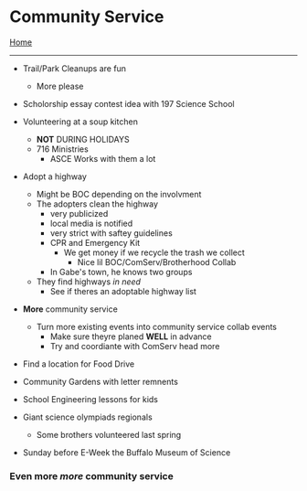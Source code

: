 # Community Service
[Home](_home.md)

---

- Trail/Park Cleanups are fun
  - More please
- Scholorship essay contest idea with 197 Science School
- Volunteering at a soup kitchen
  - **NOT** DURING HOLIDAYS
  - 716 Ministries
    - ASCE Works with them a lot
- Adopt a highway
  - Might be BOC depending on the involvment
  - The adopters clean the highway
    - very publicized
    - local media is notified
    - very strict with saftey guidelines
    - CPR and Emergency Kit
      - We get money if we recycle the trash we collect
        - Nice lil BOC/ComServ/Brotherhood Collab
    - In Gabe's town, he knows two groups
  - They find highways *in need*
    - See if theres an adoptable highway list
  
- **More** community service
  - Turn more existing events into community service collab events
    - Make sure theyre planed **WELL** in advance
    - Try and coordiante with ComServ head more
- Find a location for Food Drive
- Community Gardens with letter remnents
- School Engineering lessons for kids
- Giant science olympiads regionals
  - Some brothers volunteered last spring
- Sunday before E-Week the Buffalo Museum of Science
### Even more *more* community service